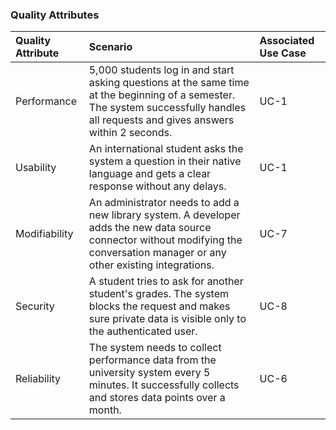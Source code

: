 ### Quality Attributes

| Quality Attribute | Scenario | Associated Use Case |
| :--- | :--- | :--- |
| Performance | 5,000 students log in and start asking questions at the same time at the beginning of a semester. The system successfully handles all requests and gives answers within 2 seconds. | UC-1 |
| Usability | An international student asks the system a question in their native language and gets a clear response without any delays. | UC-1 |
| Modifiability | An administrator needs to add a new library system. A developer adds the new data source connector without modifying the conversation manager or any other existing integrations. | UC-7 |
| Security | A student tries to ask for another student's grades. The system blocks the request and makes sure private data is visible only to the authenticated user. | UC-8 |
| Reliability | The system needs to collect performance data from the university system every 5 minutes. It successfully collects and stores data points over a month. | UC-6 |
